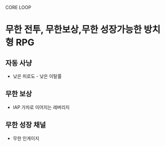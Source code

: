 CORE LOOP
# 무한 전투, 무한보상,무한 성장가능한 방치형 RPG 
## 자동 사냥
- 낮은 피로도 - 낮은 이탈률

## 무한 보상
- IAP 가차로 이어지는 레버리지

## 무한 성장 채널
- 무한 인게이지


